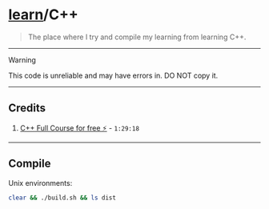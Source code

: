 # [learn](https://github.com/james-beans/learn)/C++
> The place where I try and compile my learning from learning C++.

---

> [!WARNING]
> This code is unreliable and may have errors in. DO NOT copy it.

---

## Credits
1. [C++ Full Course for free ⚡](https://www.youtube.com/watch?v=-TkoO8Z07hI) - `1:29:18`

---

## Compile
Unix environments:
```bash
clear && ./build.sh && ls dist
```

